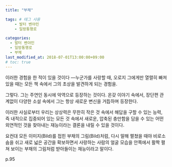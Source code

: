 ```yaml
---
title: "부채"

tags: # 태그 사용
    - 발터 벤야민
    - 일방통행로

categories:
  - 발터 벤야민
  - 일방통행로
  - 부채
last_modified_at: 2018-07-01T13:00:00+09:00
# toc: true
---
```


이러한 경험을 한 적이 있을 것이다 —누군가를 사랑할 때, 오로지 그에게만 열렬히 빠져 있을 때는 모든 책 속에서 그의 초상을 발견하게 되는 경험을.

그렇다.
그는 주연인 동시에 악역으로 등장하는 것이다.
온갖 이야기 속에서, 장단편 관계없이 다양한 소설 속에서 그는 항상 새로운 변신을 거듭하며 등장한다.

이러한 사실로부터 우리는
상상력은 무한히 작은 것 속에서 해답을 구할 수 있는 능력,
즉 내적으로 집중되어 있는 모든 것 속에서 새로운, 압축된 충만함을 담을 수 있는 어떤 외연적인 것을 찾아내는 재능이라는 결론을 내릴 수 있을 것이다.

요컨대 모든 이미지(Bild)를 접힌 부채의 그림(Bild)처럼,
다시 말해 펼쳤을 때야 비로소 숨을 쉬고 새로 넓은 공간을 확보하면서 사랑하는 사람의 얼굴 모습을 안쪽에서 활짝 펼쳐 보이는 부채의 그림처럼 받아들이는 재능이라고 말이다.


p.95

<!-- # 사랑의 메타포 -->
